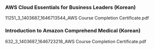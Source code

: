 ### AWS Cloud Essentials for Business Leaders (Korean)
11251_3_1403687_1646713544_AWS Course Completion Certificate.pdf

### Introduction to Amazon Comprehend Medical (Korean)
632_3_1403687_1646723218_AWS Course Completion Certificate.pdf
